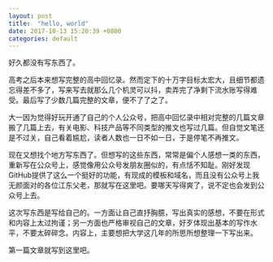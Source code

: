 ```yaml
---
layout: post
title:  "hello, world"
date: 2017-10-13 15:20:39 +0800
categories: default
---
```

好久都没有写东西了。

高考之后本来想写完整的高中回忆录。然而定下的十万字目标太宏大，且细节都遗忘得差不多了，写来写去就那么几个机灵可以抖，卖弄完了净剩下流水账写得难受。最后写了少数几篇完整的文章，便不了了之了。

大一因为觉得好玩开通了自己的个人公众号，把高中回忆录中相对完整的几篇文章搬了几篇上去，有关电影、科技产品等不同类型的推文也写过几篇。但自觉文笔还是不过关，自己看着尴尬，读者人数也一日不如一日，于是停笔不再推文。

现在又想找个地方写东西了。但想写的这些东西，常常是偏个人感想一类的东西，重新写在公众号上，感觉像用公众号发朋友圈似的，有点恬不知耻。刚好发现GitHub提供了这么一个挺好的功能，有现成的模板和域名，而且没有公众号上我无颜面对的各位江东父老，那就写在这里吧。要哪天写得爽了，说不定也会发到公众号上去。

这次写东西是写给自己的。一方面让自己直抒胸臆，写出真实的感想，不要在形式和内容上太过拘谨；另一方面也严格审视自己的文章，好歹体现出基本的写作水平，不要太碎碎念。内容上，主要想把大学这几年的所思所想整理一下写出来。

第一篇文章就写到这里吧。
